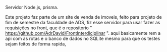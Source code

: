 Servidor Node.js, prisma.

Este projeto faz parte de um site de venda de imoveis, feito para projeto de fim de semestre da faculdade de ADS, fiz esse servidor para usar fazer as requisições no front, que é o repositorio " https://github.com/AdrDavid/FrontInterdiciplinar ".
aqui basicamente rem a api com as rotas e o banco de dados no SQLite mesmo para que os testes sejam feitos de forma rapida, 
